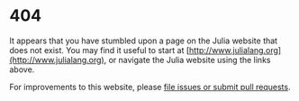 # 404

 It appears that you have stumbled upon a page on the Julia website that does not exist. You may find it useful to start at [http://www.julialang.org](http://www.julialang.org), or navigate the Julia website using the links above.

For improvements to this website, please [file issues or submit pull requests](https://github.com/julialang/www.julialang.org).
